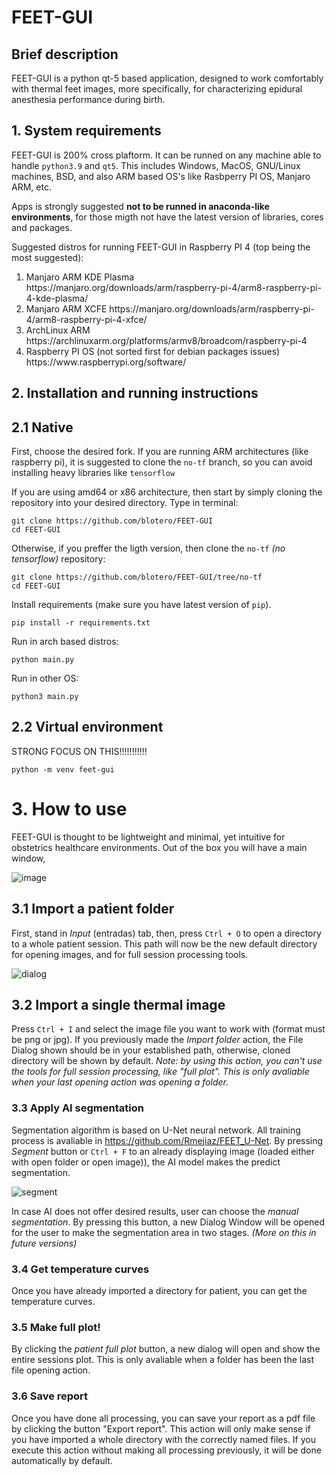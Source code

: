 # FEET-GUI

## Brief description

FEET-GUI is a python qt-5 based application, designed to work comfortably with thermal feet images, more specifically, for characterizing epidural anesthesia performance during birth.


## 1. System requirements
FEET-GUI is 200% cross plaftorm. It can be runned on any machine able to handle ```python3.9``` and ```qt5```. This includes Windows, MacOS,  GNU/Linux machines, BSD, and also ARM based OS's like Rasbperry PI OS, Manjaro ARM, etc.

Apps is strongly suggested **not to be runned in anaconda-like environments**, for those migth not have the latest version of libraries, cores and packages.

Suggested distros for running FEET-GUI in Raspberry PI 4 (top being the most suggested):

<ol>
  <li>Manjaro ARM KDE Plasma https://manjaro.org/downloads/arm/raspberry-pi-4/arm8-raspberry-pi-4-kde-plasma/</li>
  <li>Manjaro ARM XCFE https://manjaro.org/downloads/arm/raspberry-pi-4/arm8-raspberry-pi-4-xfce/</li>
  <li>ArchLinux ARM https://archlinuxarm.org/platforms/armv8/broadcom/raspberry-pi-4</li>
  <li> Raspberry PI OS (not sorted first for debian packages issues) https://www.raspberrypi.org/software/</li>
</ol>


## 2. Installation and running instructions

## 2.1 Native

First, choose the desired fork. If you are running ARM architectures (like raspberry pi), it is suggested to clone the ```no-tf``` branch, so you can avoid installing heavy libraries like ```tensorflow``` 


If you are using amd64 or x86 architecture, then start by simply cloning the repository into your desired directory. Type in terminal:

```
git clone https://github.com/blotero/FEET-GUI
cd FEET-GUI
```
Otherwise, if you preffer the ligth version, then clone the ```no-tf``` *(no tensorflow)* repository:

```
git clone https://github.com/blotero/FEET-GUI/tree/no-tf
cd FEET-GUI
```
Install requirements (make sure you have latest version of ```pip```).

```
pip install -r requirements.txt
```
Run in arch based distros:
```
python main.py
```
Run in other OS:
```
python3 main.py
```

## 2.2 Virtual environment

STRONG FOCUS ON THIS!!!!!!!!!!!
```
python -m venv feet-gui
```

# 3. How to use

FEET-GUI is thought to be lightweight and minimal, yet intuitive for obstetrics healthcare environments.
Out of the box you will have a main window, 

![image](https://user-images.githubusercontent.com/43280129/121790986-b1a21380-cbaa-11eb-8cba-317c951ff241.png)


## 3.1 Import a patient folder
First, stand in *Input* (entradas) tab, then, press ```Ctrl + O``` to open a directory to a whole patient session. This path will now be the new default directory for opening images, and for full session processing tools.


![dialog](https://user-images.githubusercontent.com/43280129/121792260-321b4100-cbb8-11eb-8ee5-b319fa4ae136.gif)




## 3.2 Import a single thermal image
Press ```Ctrl + I``` and select the image file you want to work with (format must be png or jpg). If you previously made the *Import folder* action, the File Dialog shown should be in your established path, otherwise, cloned directory will be shown by default.
*Note: by using this action, you can't use the tools for full session processing, like "full plot". This is only avaliable when your last opening action was opening a folder.*


### 3.3 Apply AI segmentation
Segmentation algorithm is based on U-Net neural network. All training process is avaliable in https://github.com/Rmejiaz/FEET_U-Net. 
By pressing *Segment* button or ```Ctrl + F``` to an already displaying image (loaded either with open folder or open image)), the AI model makes the predict segmentation.

![segment](https://user-images.githubusercontent.com/43280129/121792635-385fec00-cbbd-11eb-87f4-840644c1e1b6.gif)



In case AI does not offer desired results, user can choose the *manual segmentation*. By pressing this button, a new Dialog Window will be opened for the user to make the segmentation area in two stages. *(More on this in future versions)*


### 3.4 Get temperature curves

Once you have already imported a directory for patient, you can get the temperature curves.



### 3.5 Make full plot!
By clicking the *patient full plot* button, a new dialog will open and show the entire sessions plot. This is only avaliable when a folder has been the last file opening action.



### 3.6 Save report

Once you have done all processing, you can save your report as a pdf file by clicking the button "Export report". This action will only make sense if you have imported  a whole directory with the correctly named files. If you execute this action without making all processing previously, it will be done automatically by default.


